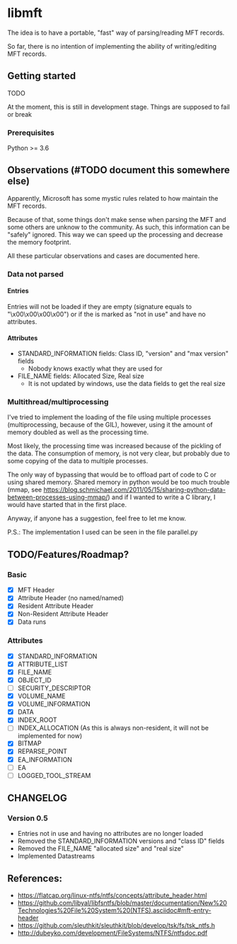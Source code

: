 # libmft

The idea is to have a portable, "fast" way of parsing/reading MFT records.

So far, there is no intention of implementing the ability of writing/editing
MFT records.

## Getting started

TODO

At the moment, this is still in development stage. Things are supposed to fail or break

### Prerequisites

Python >= 3.6

## Observations (#TODO document this somewhere else)

Apparently, Microsoft has some mystic rules related to how maintain the MFT records.

Because of that, some things don't make sense when parsing the MFT and some others
are unknow to the community. As such, this information can be "safely" ignored.
This way we can speed up the processing and decrease the memory footprint.

All these particular observations and cases are documented here.

### Data not parsed

#### Entries

Entries will not be loaded if they are empty (signature equals to "\x00\x00\x00\x00")
or if the is marked as "not in use" and have no attributes.

#### Attributes

- STANDARD_INFORMATION fields: Class ID, "version" and "max version" fields
  - Nobody knows exactly what they are used for
- FILE_NAME fields: Allocated Size, Real size
  - It is not updated by windows, use the data fields to get the real size

### Multithread/multiprocessing

I've tried to implement the loading of the file using multiple processes
(multiprocessing, because of the GIL), however, using it the amount of memory
doubled as well as  the processing time.

Most likely, the processing time was increased because of the pickling of the data.
The consumption of memory, is not very clear, but probably due to some copying
of the data to multiple processes.

The only way of bypassing that would be to offload part of code to C or
using shared memory. Shared memory in python would be too much trouble (mmap, see
https://blog.schmichael.com/2011/05/15/sharing-python-data-between-processes-using-mmap/) and
if I wanted to write a C library, I would have started that in the first place.

Anyway, if anyone has a suggestion, feel free to let me know.

P.S.: The implementation I used can be seen in the file parallel.py

## TODO/Features/Roadmap?

### Basic

- [x] MFT Header
- [x] Attribute Header (no named/named)
- [x] Resident Attribute Header
- [x] Non-Resident Attribute Header
- [x] Data runs

### Attributes

- [x] STANDARD_INFORMATION
- [x] ATTRIBUTE_LIST
- [x] FILE_NAME
- [x] OBJECT_ID
- [ ] SECURITY_DESCRIPTOR
- [x] VOLUME_NAME
- [x] VOLUME_INFORMATION
- [x] DATA
- [x] INDEX_ROOT
- [ ] INDEX_ALLOCATION (As this is always non-resident, it will not be implemented for now)
- [x] BITMAP
- [x] REPARSE_POINT
- [x] EA_INFORMATION
- [ ] EA
- [ ] LOGGED_TOOL_STREAM

## CHANGELOG

### Version 0.5

- Entries not in use and having no attributes are no longer loaded
- Removed the STANDARD_INFORMATION versions and "class ID" fields
- Removed the FILE_NAME "allocated size" and "real size"
- Implemented Datastreams

## References:

- https://flatcap.org/linux-ntfs/ntfs/concepts/attribute_header.html
- https://github.com/libyal/libfsntfs/blob/master/documentation/New%20Technologies%20File%20System%20(NTFS).asciidoc#mft-entry-header
- https://github.com/sleuthkit/sleuthkit/blob/develop/tsk/fs/tsk_ntfs.h
- http://dubeyko.com/development/FileSystems/NTFS/ntfsdoc.pdf
